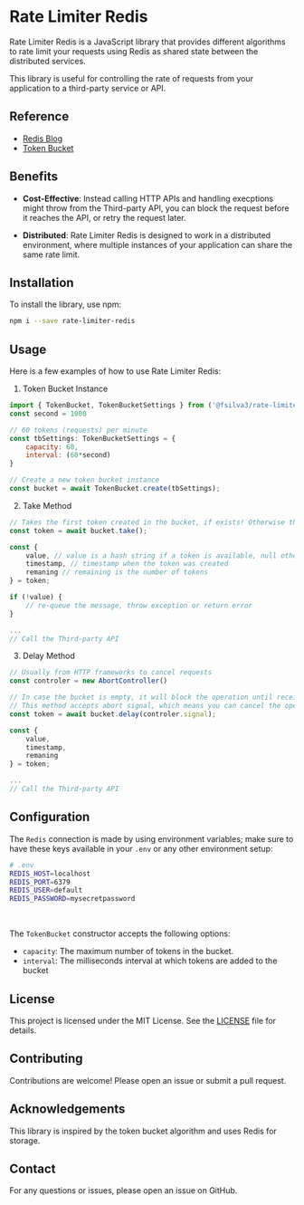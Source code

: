 # Rate Limiter Redis

Rate Limiter Redis is a JavaScript library that provides different algorithms to rate limit your requests using Redis as shared state between the distributed services.

This library is useful for controlling the rate of requests from your application to a third-party service or API.

## Reference

- [Redis Blog](https://redis.io/glossary/rate-limiting/)
- [Token Bucket](https://en.wikipedia.org/wiki/Token_bucket)

## Benefits

- **Cost-Effective**: Instead calling HTTP APIs and handling execptions might throw from the Third-party API, you can block the request before it reaches the API, or retry the request later.

- **Distributed**: Rate Limiter Redis is designed to work in a distributed environment, where multiple instances of your application can share the same rate limit.

## Installation

To install the library, use npm:

```bash
npm i --save rate-limiter-redis
```

## Usage

Here is a few examples of how to use Rate Limiter Redis:

1. Token Bucket Instance
```javascript
import { TokenBucket, TokenBucketSettings } from ('@fsilva3/rate-limiter-redis')
const second = 1000

// 60 tokens (requests) per minute
const tbSettings: TokenBucketSettings = {
    capacity: 60,
    interval: (60*second)
}

// Create a new token bucket instance
const bucket = await TokenBucket.create(tbSettings); 
```

2. Take Method
```javascript
// Takes the first token created in the bucket, if exists! Otherwise the token.value will return null
const token = await bucket.take();

const { 
    value, // value is a hash string if a token is available, null otherwise
    timestamp, // timestamp when the token was created
    remaning // remaining is the number of tokens
} = token;

if (!value) {
    // re-queue the message, throw exception or return error
}

... 
// Call the Third-party API
```

3. Delay Method
```javascript
// Usually from HTTP frameworks to cancel requests
const controler = new AbortController()

// In case the bucket is empty, it will block the operation until receive a new token!
// This method accepts abort signal, which means you can cancel the operation at any time
const token = await bucket.delay(controler.signal);

const { 
    value,
    timestamp,
    remaning
} = token;

...
// Call the Third-party API
```

## Configuration

The `Redis` connection is made by using environment variables; make sure to have these keys available in your `.env` or any other environment setup:
```bash
# .env
REDIS_HOST=localhost
REDIS_PORT=6379
REDIS_USER=default
REDIS_PASSWORD=mysecretpassword
```

<br>

The `TokenBucket` constructor accepts the following options:

- `capacity`: The maximum number of tokens in the bucket.
- `interval`: The milliseconds interval at which tokens are added to the bucket

## License

This project is licensed under the MIT License. See the [LICENSE](LICENSE) file for details.

## Contributing

Contributions are welcome! Please open an issue or submit a pull request.

## Acknowledgements

This library is inspired by the token bucket algorithm and uses Redis for storage.

## Contact

For any questions or issues, please open an issue on GitHub.
